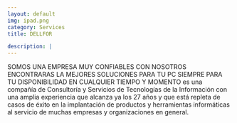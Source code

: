 ```yaml
---
layout: default
img: ipad.png
category: Services
title: DELLFOR

description: |
---
```

 SOMOS UNA EMPRESA MUY CONFIABLES CON NOSOTROS ENCONTRARAS LA MEJORES SOLUCIONES PARA TU PC SIEMPRE PARA TU DISPONIBILIDAD EN CUALQUIER TIEMPO 
 Y MOMENTO  es una compañía de Consultoría y Servicios de Tecnologías de la Información con una amplia experiencia que alcanza ya los 27 años y que está repleta de casos de éxito en la implantación de productos y herramientas informáticas al servicio de muchas empresas y organizaciones en general.

